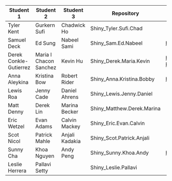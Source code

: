 | Student 1              | Student 2              | Student 3      | Repository                 | Link to Shiny App
|------------------------|------------------------|----------------|----------------------------|----------------------------
| Tyler Kent             | Gurkern Sufi           | Chadwick Ho    | Shiny_Tyler.Sufi.Chad      |
| Samuel Deck            | Ed Sung                | Nabeel Sami    | Shiny_Sam.Ed.Nabeel      |  https://seedplots.shinyapps.io/Assignment4App/
| Derek Conkle-Gutierrez | Maria I Chacon Sanchez | Kevin Hu       | Shiny_Derek.Maria.Kevin    | https://derek-maria-kevin.shinyapps.io/Shiny_Derek_Maria_Kevin/ 
| Anna Aleykina          | Kristina Bow           | Robert Rider   | Shiny_Anna.Kristina.Bobby  |https://rhrider.shinyapps.io/ShinyApp/
| Lewis Roa              | Jenny Cade             | Daniel Ahrens  | Shiny_Lewis.Jenny.Daniel   |
| Matt Denny             | Derek Lin              | Marina Becker  | Shiny_Matthew.Derek.Marina |
| Eric Wetzel            | Evan Adams             | Calvin Mackey  | Shiny_Eric.Evan.Calvin     |
| Scot Nicol             | Patrick Mahle          | Anjali Kadakia | Shiny_Scot.Patrick.Anjali  |
| Sunny Cha              | Khoa Nguyen            | Andy Peng      | Shiny_Sunny.Khoa.Andy      |https://xshx.shinyapps.io/Shiny_SunnyKhoaAndy/
| Leslie Herrera         | Pallavi Setty          |                | Shiny_Leslie.Pallavi       |
